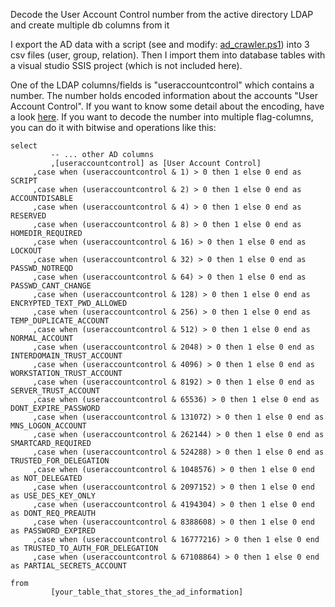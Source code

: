 
Decode the User Account Control number from the active directory LDAP and create multiple db columns from it


I export the AD data with a script (see and modify: [ad_crawler.ps1](https://github.com/binbash23/active_directory_uac_decoder/blob/master/ad_crawler.ps1)) into 3 csv files (user, group, relation). Then I import them into database tables with a visual studio SSIS project (which is not included here).

One of the LDAP columns/fields is "useraccountcontrol" which contains a number. The number holds encoded information about the accounts "User Account Control". 
If you want to know some detail about the encoding, have a look [here](https://jeremy-heer.github.io/uac-converter/uac-converter/).
If you want to decode the number into multiple flag-columns, you can do it with bitwise and operations like this:

```
select
         -- ... other AD columns 
         ,[useraccountcontrol] as [User Account Control]
	 ,case when (useraccountcontrol & 1) > 0 then 1 else 0 end as SCRIPT
	 ,case when (useraccountcontrol & 2) > 0 then 1 else 0 end as ACCOUNTDISABLE
	 ,case when (useraccountcontrol & 4) > 0 then 1 else 0 end as RESERVED
	 ,case when (useraccountcontrol & 8) > 0 then 1 else 0 end as HOMEDIR_REQUIRED
	 ,case when (useraccountcontrol & 16) > 0 then 1 else 0 end as LOCKOUT
	 ,case when (useraccountcontrol & 32) > 0 then 1 else 0 end as PASSWD_NOTREQD
	 ,case when (useraccountcontrol & 64) > 0 then 1 else 0 end as PASSWD_CANT_CHANGE
	 ,case when (useraccountcontrol & 128) > 0 then 1 else 0 end as ENCRYPTED_TEXT_PWD_ALLOWED
	 ,case when (useraccountcontrol & 256) > 0 then 1 else 0 end as TEMP_DUPLICATE_ACCOUNT
	 ,case when (useraccountcontrol & 512) > 0 then 1 else 0 end as NORMAL_ACCOUNT
	 ,case when (useraccountcontrol & 2048) > 0 then 1 else 0 end as INTERDOMAIN_TRUST_ACCOUNT
	 ,case when (useraccountcontrol & 4096) > 0 then 1 else 0 end as WORKSTATION_TRUST_ACCOUNT
	 ,case when (useraccountcontrol & 8192) > 0 then 1 else 0 end as SERVER_TRUST_ACCOUNT
	 ,case when (useraccountcontrol & 65536) > 0 then 1 else 0 end as DONT_EXPIRE_PASSWORD
	 ,case when (useraccountcontrol & 131072) > 0 then 1 else 0 end as MNS_LOGON_ACCOUNT
	 ,case when (useraccountcontrol & 262144) > 0 then 1 else 0 end as SMARTCARD_REQUIRED
	 ,case when (useraccountcontrol & 524288) > 0 then 1 else 0 end as TRUSTED_FOR_DELEGATION
	 ,case when (useraccountcontrol & 1048576) > 0 then 1 else 0 end as NOT_DELEGATED
	 ,case when (useraccountcontrol & 2097152) > 0 then 1 else 0 end as USE_DES_KEY_ONLY
	 ,case when (useraccountcontrol & 4194304) > 0 then 1 else 0 end as DONT_REQ_PREAUTH
	 ,case when (useraccountcontrol & 8388608) > 0 then 1 else 0 end as PASSWORD_EXPIRED
	 ,case when (useraccountcontrol & 16777216) > 0 then 1 else 0 end as TRUSTED_TO_AUTH_FOR_DELEGATION
	 ,case when (useraccountcontrol & 67108864) > 0 then 1 else 0 end as PARTIAL_SECRETS_ACCOUNT

from
         [your_table_that_stores_the_ad_information]

```
